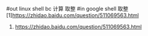 #out
linux shell bc 计算 取整
#in
google shell 取整
[1]https://zhidao.baidu.com/question/511069563.html
1. https://zhidao.baidu.com/question/511069563.html
